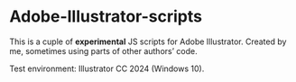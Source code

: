 # Adobe-Illustrator-scripts

This is a cuple of **experimental** JS scripts for Adobe Illustrator. Created by me, sometimes using parts of other authors’ code.

Test environment: Illustrator CC 2024 (Windows 10).
